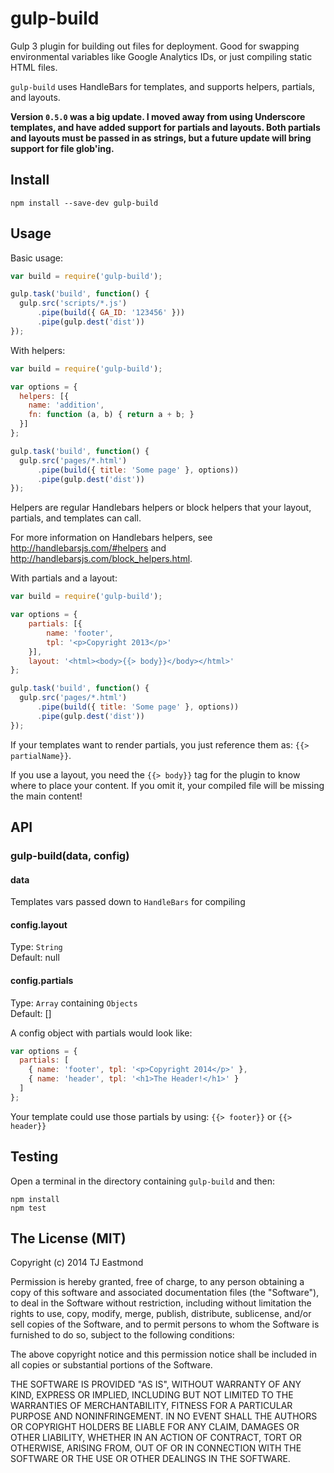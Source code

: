 # gulp-build

Gulp 3 plugin for building out files for deployment. Good for swapping environmental variables like Google Analytics IDs, or just compiling static HTML files.

`gulp-build` uses HandleBars for templates, and supports helpers, partials, and layouts.

**Version `0.5.0` was a big update. I moved away from using Underscore templates, and have added support for partials and layouts. Both partials and layouts must be passed in as strings, but a future update will bring support for file glob'ing.**

## Install

```shell
npm install --save-dev gulp-build
```

## Usage

Basic usage:

```javascript
var build = require('gulp-build');

gulp.task('build', function() {
  gulp.src('scripts/*.js')
      .pipe(build({ GA_ID: '123456' }))
      .pipe(gulp.dest('dist'))
});
```

With helpers:

```javascript
var build = require('gulp-build');

var options = {
  helpers: [{
    name: 'addition',
    fn: function (a, b) { return a + b; }
  }]
};

gulp.task('build', function() {
  gulp.src('pages/*.html')
      .pipe(build({ title: 'Some page' }, options))
      .pipe(gulp.dest('dist'))
});

```

Helpers are regular Handlebars helpers or block helpers that your layout, partials, and templates can call.

For more information on Handlebars helpers, see http://handlebarsjs.com/#helpers and http://handlebarsjs.com/block_helpers.html.


With partials and a layout:

```javascript
var build = require('gulp-build');

var options = {
	partials: [{
		name: 'footer',
		tpl: '<p>Copyright 2013</p>'
	}],
	layout: '<html><body>{{> body}}</body></html>'
};

gulp.task('build', function() {
  gulp.src('pages/*.html')
      .pipe(build({ title: 'Some page' }, options))
      .pipe(gulp.dest('dist'))
});

```

If your templates want to render partials, you just reference them as: `{{> partialName}}`.

If you use a layout, you need the `{{> body}}` tag for the plugin to know where to place your content. If you omit it, your compiled file will be missing the main content!


## API

### gulp-build(data, config)

#### data
Templates vars passed down to `HandleBars` for compiling

#### config.layout
Type: `String`<br />
Default: null

#### config.partials
Type: `Array` containing `Objects`<br />
Default: []

A config object with partials would look like:

```javascript
var options = {
  partials: [
    { name: 'footer', tpl: '<p>Copyright 2014</p>' },
    { name: 'header', tpl: '<h1>The Header!</h1>' }
  ]
};
```

Your template could use those partials by using: `{{> footer}}` or `{{> header}}`

## Testing

Open a terminal in the directory containing `gulp-build` and then:

```shell
npm install
npm test
```

## The License (MIT)
Copyright (c) 2014 TJ Eastmond

Permission is hereby granted, free of charge, to any person obtaining a copy of this software and associated documentation files (the "Software"), to deal in the Software without restriction, including without limitation the rights to use, copy, modify, merge, publish, distribute, sublicense, and/or sell copies of the Software, and to permit persons to whom the Software is furnished to do so, subject to the following conditions:

The above copyright notice and this permission notice shall be included in all copies or substantial portions of the Software.

THE SOFTWARE IS PROVIDED "AS IS", WITHOUT WARRANTY OF ANY KIND, EXPRESS OR IMPLIED, INCLUDING BUT NOT LIMITED TO THE WARRANTIES OF MERCHANTABILITY, FITNESS FOR A PARTICULAR PURPOSE AND NONINFRINGEMENT. IN NO EVENT SHALL THE AUTHORS OR COPYRIGHT HOLDERS BE LIABLE FOR ANY CLAIM, DAMAGES OR OTHER LIABILITY, WHETHER IN AN ACTION OF CONTRACT, TORT OR OTHERWISE, ARISING FROM, OUT OF OR IN CONNECTION WITH THE SOFTWARE OR THE USE OR OTHER DEALINGS IN THE SOFTWARE.
